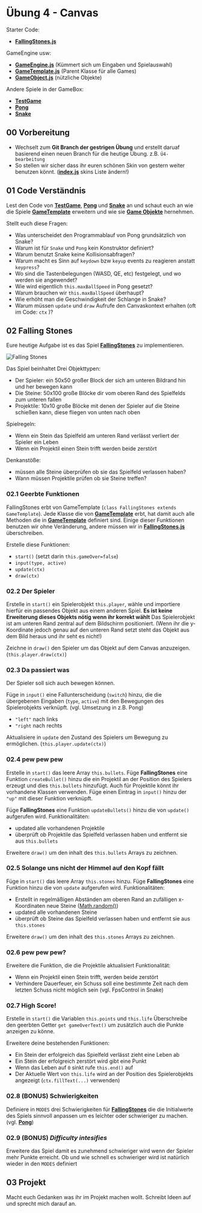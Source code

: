 # Übung 4 - Canvas #

Starter Code:
* **[FallingStones.js](./src/js/games/FallingStones.js)**

GameEngine usw:
* **[GameEngine.js](./src/js/GameEngine.js)** (Kümmert sich um Eingaben und Spielauswahl)
* **[GameTemplate.js](./src/js/games/GameTemplate.js)** (Parent Klasse für alle Games)
* **[GameObject.js](./src/js/GameObject.js)** (nützliche Objekte)

Andere Spiele in der GameBox: 
* **[TestGame](./src/js/games/TestGame.js)**
* **[Pong](./src/js/games/pong/Pong.js)**
* **[Snake](./src/js/games/snake/Snake.js)**

## 00 Vorbereitung ##

* Wechselt zum **Git Branch der gestrigen Übung** und erstellt daruaf basierend einen neuen Branch für die heutige Übung. z.B. `Ü4-bearbeitung`
* So stellen wir sicher dass ihr euren schönen Skin von gestern weiter benutzen könnt. (**[index.js](./src/js/index.js)** skins Liste ändern!)

## 01 Code Verständnis ##

Lest den Code von **[TestGame](./src/js/games/TestGame.js)**, **[Pong](./src/js/games/pong/Pong.js)** und **[Snake](./src/js/games/snake/Snake.js)** an und schaut euch an wie die Spiele **[GameTemplate](./src/js/games/GameTemplate.js)** erweitern und wie sie **[Game Objekte](./src/js/GameObject.js)** hernehmen.

Stellt euch diese Fragen: 
* Was unterscheidet den Programmablauf von Pong grundsätzlich von Snake?
* Warum ist für `Snake` und `Pong` kein Konstruktor definiert?
* Warum benutzt Snake keine Kollisionsabfragen?
* Warum macht es Sinn auf `keydown` bzw `keyup` events zu reagieren anstatt `keypress`?
* Wo sind die Tastenbelegungen (WASD, QE, etc) festgelegt, und wo werden sie angewendet? 
* Wie wird eigentlich `this.maxBallSpeed` in Pong gesetzt?
* Warum brauchen wir `this.maxBallSpeed` überhaupt?
* Wie erhöht man die Geschwindigkeit der Schlange in Snake?
* Warum müssen `update` und `draw` Aufrufe den Canvaskontext erhalten (oft im Code: `ctx` )?

## 02 Falling Stones ##

Eure heutige Aufgabe ist es das Spiel **[FallingStones](./src/js/games/FallingStones.js)** zu implementieren.

![Falling Stones](./doc/falling_stones_01.PNG)

Das Spiel beinhaltet Drei Objekttypen:
* Der Spieler: ein 50x50 großer Block der sich am unteren Bildrand hin und her bewegen kann
* Die Steine: 50x100 große Blöcke dir vom oberen Rand des Spielfelds zum unteren fallen
* Projektile: 10x10 große Blöcke mit denen der Spieler auf die Steine schießen kann, diese fliegen von unten nach oben

Spielregeln:
* Wenn ein Stein das Spielfeld am unteren Rand verlässt verliert der Spieler ein Leben
* Wenn ein Projektil einen Stein trifft werden beide zerstört

Denkanstöße:
* müssen alle Steine überprüfen ob sie das Spielfeld verlassen haben?
* Wann müssen Projektile prüfen ob sie Steine treffen?

### 02.1 Geerbte Funktionen ###

FallingStones erbt von GameTemplate (`class FallingStones extends GameTemplate`).
Jede Klasse die von **[GameTemplate](./src/js/games/GameTemplate.js)** erbt, hat damit auch alle Methoden die in **[GameTemplate](./src/js/games/GameTemplate.js)** definiert sind.
Einige dieser Funktionen benutzen wir ohne Veränderung, andere müssen wir in **[FallingStones.js](./src/js/games/FallingStones.js)** überschreiben.

Erstelle diese Funktionen:
* `start()` (setzt darin `this.gameOver=false`)
* `input(type, active)` 
* `update(ctx)`
* `draw(ctx)`

### 02.2 Der Spieler ###

Erstelle in `start()` ein Spielerobjekt `this.player`, wähle und importiere hierfür ein passendes Objekt aus einem anderen Spiel. **Es ist keine Erweiterung dieses Objekts nötig wenn ihr korrekt wählt**
Das Spielerobjekt ist am unteren Rand zentral auf dem Bildschirm positioniert. (Wenn ihr die y-Koordinate jedoch genau auf den unteren Rand setzt steht das Objekt aus dem Bild heraus und ihr seht es nicht!)

Zeichne in `draw()` den Spieler um das Objekt auf dem Canvas anzuzeigen. (`this.player.draw(ctx)`)

### 02.3 Da passiert was ###

Der Spieler soll sich auch bewegen können.

Füge in `input()` eine Fallunterscheidung (`switch`) hinzu, die die übergebenen Eingaben (`type`, `active`) mit den Bewegungen des Spielerobjekts verknüpft. (vgl. Umsetzung in z.B. Pong)
* `"left"` nach links
* `"right` nach rechts

Aktualisiere in `update` den Zustand des Spielers um Bewegung zu ermöglichen. (`this.player.update(ctx)`)

### 02.4 pew pew pew ###

Erstelle in `start()` das leere Array `this.bullets`.
Füge **FallingStones** eine Funktion `createBullet()` hinzu die ein Projektil an der Position des Spielers erzeugt und dies `this.bullets` hinzufügt. Auch für Projektile könnt ihr vorhandene Klassen verwenden.
Füge einen Eintrag in `input()` hinzu der `"up"` mit dieser Funktion verknüpft.

Füge **FallingStones** eine Funktion `updateBullets()` hinzu die von `update()` aufgerufen wird.
Funktionalitäten:
* updated alle vorhandenen Projektile
* überprüft ob Projektile das Spielfeld verlassen haben und entfernt sie aus `this.bullets`

Erweitere `draw()` um den inhalt des `this.bullets` Arrays zu zeichnen.

### 02.5 Solange uns nicht der Himmel auf den Kopf fällt ###

Füge in `start()` das leere Array `this.stones` hinzu.
Füge **FallingStones** eine Funktion hinzu die von `update` aufgerufen wird.
Funktionalitäten:
* Erstellt in regelmäßigen Abständen am oberen Rand an zufälligen x-Koordinaten neue Steine ([Math.random()](https://developer.mozilla.org/de/docs/Web/JavaScript/Reference/Global_Objects/Math/random))
* updated alle vorhandenen Steine
* überprüft ob Steine das Spielfeld verlassen haben und entfernt sie aus `this.stones`

Erweitere `draw()` um den inhalt des `this.stones` Arrays zu zeichnen.

### 02.6 pew pew pew? ###

Erweitere die Funktion, die die Projektile aktualisiert
Funktionalität:
* Wenn ein Projektil einen Stein trifft, werden beide zerstört
* Verhindere Dauerfeuer, ein Schuss soll eine bestimmte Zeit nach dem letzten Schuss nicht möglich sein (vgl. FpsControl in Snake)

### 02.7 High Score! ###

Erstelle in `start()` die Variablen `this.points` und `this.life`
Überschreibe den geerbten Getter `get gameOverText()` um zusätzlich auch die Punkte anzeigen zu könne.

Erweitere deine bestehenden Funktionen:
* Ein Stein der erfolgreich das Spielfeld verlässt zieht eine Leben ab
* Ein Stein der erfolgreich zerstört wird gibt eine Punkt
* Wenn das Leben auf `0` sinkt rufe `this.end()` auf
* Der Aktuelle Wert von `this.life` wird an der Position des Spielerobjekts angezeigt (`ctx.fillText(...)` verwenden)

### 02.8 (BONUS) Schwierigkeiten ###

Definiere in `MODES` drei Schwierigkeiten für **[FallingStones](./src/js/games/FallingStones.js)** die die Initialwerte des Spiels sinnvoll anpassen um es leichter oder schwieriger zu machen.
(vgl. **[Pong](./src/js/games/pong/Pong.js)**)

### 02.9 (BONUS) *Difficulty intesifies*

Erweitere das Spiel damit es zunehmend schwieriger wird wenn der Spieler mehr Punkte erreicht.
Ob und wie schnell es schwieriger wird ist natürlich wieder in den `MODES` definiert

## 03 Projekt ##

Macht euch Gedanken was ihr im Projekt machen wollt.
Schreibt Ideen auf und sprecht mich darauf an.

